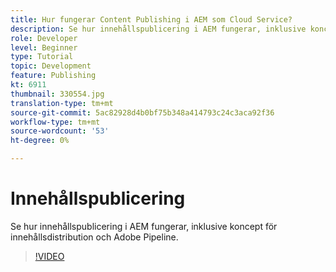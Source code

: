 ```yaml
---
title: Hur fungerar Content Publishing i AEM som Cloud Service?
description: Se hur innehållspublicering i AEM fungerar, inklusive koncept för innehållsdistribution och Adobe Pipeline.
role: Developer
level: Beginner
type: Tutorial
topic: Development
feature: Publishing
kt: 6911
thumbnail: 330554.jpg
translation-type: tm+mt
source-git-commit: 5ac82928d4b0bf75b348a414793c24c3aca92f36
workflow-type: tm+mt
source-wordcount: '53'
ht-degree: 0%

---
```



# Innehållspublicering

Se hur innehållspublicering i AEM fungerar, inklusive koncept för innehållsdistribution och Adobe Pipeline.

>[!VIDEO](https://video.tv.adobe.com/v/330554/?quality=12&learn=on)